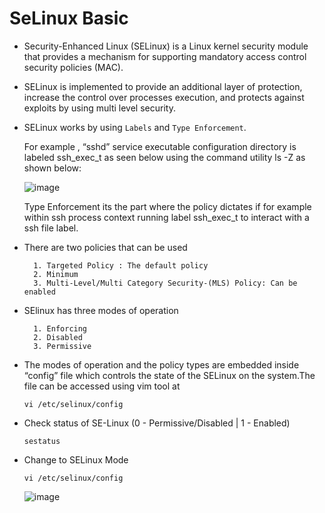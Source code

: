 # SeLinux Basic 

- Security-Enhanced Linux (SELinux) is a Linux kernel security module that provides a mechanism for supporting mandatory access control security policies (MAC).

 
- SELinux is implemented to provide an additional layer of protection, increase the control over processes execution, and protects against exploits by using multi level security.


- SELinux works by using `Labels` and `Type Enforcement`.

  For example , “sshd” service executable configuration directory is labeled ssh_exec_t as seen below using the command utility ls -Z as shown below:
 
  ![image](https://github.com/Pavan-1997/SeLinux_Basic/assets/32020205/2cbd68ce-5ddc-448a-823d-2b2b8f993f84)

   Type Enforcement its the part where the policy dictates if for example within ssh process context running label ssh_exec_t to interact with a ssh file label.
  

- There are two policies that can be used

   
		1. Targeted Policy : The default policy
		2. Minimum
		3. Multi-Level/Multi Category Security-(MLS) Policy: Can be enabled
   


- SElinux has three modes of operation

	   
		1. Enforcing
		2. Disabled
		3. Permissive
  


- The modes of operation and the policy types are embedded inside “config” file which controls the state of the SELinux on the system.The file can be accessed using vim tool at
	```
	vi /etc/selinux/config
	```


- Check status of SE-Linux (0 - Permissive/Disabled | 1 - Enabled)
	 
	  sestatus
	 	


- Change to SELinux Mode

  ```
  vi /etc/selinux/config
  ```
 
  ![image](https://github.com/Pavan-1997/SeLinux_Basic/assets/32020205/5ca76dce-2573-487f-a901-a6715720df11)
